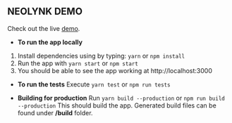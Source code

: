 ## NEOLYNK DEMO
Check out the live [demo](http://www.firebase.com).

* **To run the app locally**
1. Install dependencies using by typing: `yarn` or `npm install`
2. Run the app with `yarn start` or `npm start`
3. You should be able to see the app working at http://localhost:3000

* **To run the tests**
Execute `yarn test` or `npm run tests`

* **Building for production**
Run `yarn build --production` or `npm run build --production`
This should build the app. Generated build files can be found under __/build__ folder.